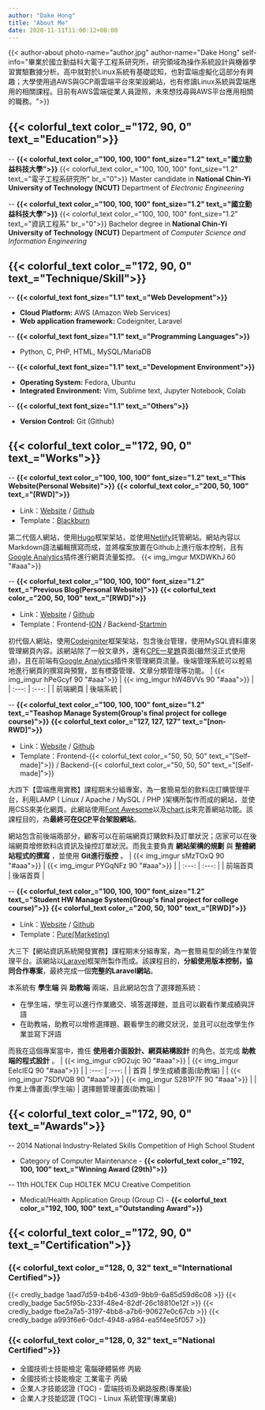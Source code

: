 ```yaml
---
author: "Dake Hong"
title: "About Me"
date: 2020-11-11T11:00:12+08:00
---
```

{{< author-about photo-name="author.jpg" author-name="Dake Hong" self-info="畢業於國立勤益科大電子工程系研究所，研究領域為操作系統設計與機器學習實驗數據分析。高中就對於Linux系統有基礎認知，也對雲端虛擬化這部分有興趣；大學使用過AWS與GCP兩雲端平台來架設網站，也有修讀Linux系統與雲端應用的相關課程。目前有AWS雲端從業人員證照，未來想找尋與AWS平台應用相關的職務。">}}

## {{< colorful_text color_="172, 90, 0" text_="Education">}}
-- **{{< colorful_text color_="100, 100, 100" font_size="1.2" text_="國立勤益科技大學">}}**
{{< colorful_text color_="100, 100, 100" font_size="1.2" text_="電子工程系研究所" br_="0">}}
Master candidate in **National Chin-Yi University of Technology (NCUT)** Department of _Electronic Engineering_

-- **{{< colorful_text color_="100, 100, 100" font_size="1.2" text_="國立勤益科技大學">}}**
{{< colorful_text color_="100, 100, 100" font_size="1.2" text_="資訊工程系" br_="0">}}
Bachelor degree in **National Chin-Yi University of Technology (NCUT)** Department of _Computer Science and Information Engineering_


## {{< colorful_text color_="172, 90, 0" text_="Technique/Skill">}}
-- **{{< colorful_text font_size="1.1" text_="Web Development">}}**
 - **Cloud Platform:** AWS (Amazon Web Services)
 - **Web application framework:** Codeigniter, Laravel

-- **{{< colorful_text font_size="1.1" text_="Programming Languages">}}**
 - Python, C, PHP, HTML, MySQL/MariaDB

-- **{{< colorful_text font_size="1.1" text_="Development Environment">}}**
 - **Operating System:** Fedora, Ubuntu
 - **Integrated Environment:** Vim, Sublime text, Jupyter Notebook, Colab

-- **{{< colorful_text font_size="1.1" text_="Others">}}**
 - **Version Control:** Git (Github)

## {{< colorful_text color_="172, 90, 0" text_="Works">}}
-- **{{< colorful_text color_="100, 100, 100" font_size="1.2" text_="This Website(Personal Website)">}}** **{{< colorful_text color_="200, 50, 100" text_="[RWD]">}}**
 - Link：[Website](https://terahake.in) / [Github](https://github.com/dakeouo/website-with-hugo)
 - Template：[Blackburn](https://github.com/yoshiharuyamashita/blackburn/)

第二代個人網站，使用[Hugo](https://gohugo.io/)框架架站，並使用[Netlify](https://www.netlify.com/)託管網站。網站內容以Markdown語法編輯撰寫而成，並將檔案放置在Github上進行版本控制，且有[Google Analytics](https://analytics.google.com)插件進行網頁流量監控。
{{< img_imgur MXDWKhJ 60 "#aaa">}}

-- **{{< colorful_text color_="100, 100, 100" font_size="1.2" text_="Previous Blog(Personal Website)">}}** **{{< colorful_text color_="200, 50, 100" text_="[RWD]">}}**
 - Link：[Website](https://dake.work/ciblog/) / [Github](https://github.com/dakeouo/CI_Blogger)
 - Template：Frontend-[ION](https://www.themezy.com/free-website-templates/84-classic-ion-free-responsive-template) / Backend-[Startmin](https://github.com/secondtruth/startmin)

初代個人網站，使用[Codeigniter](https://codeigniter.org.tw/)框架架站，包含後台管理，使用MySQL資料庫來管理網頁內容。該網站除了一般文章外，還有[CPE一星題](https://cpe.cse.nsysu.edu.tw/environment.php#starList)頁面(雖然沒正式使用過)，且在前端有[Google Analytics](https://analytics.google.com)插件來管理網頁流量。後端管理系統可以輕易地進行網頁的撰寫與預覽，並有標簽管理、文章分類管理等功能。
| {{< img_imgur hPeGcyf 90 "#aaa">}} | {{< img_imgur hW4BVVs 90 "#aaa">}} |
| :---: | :---: |
| 前端網頁 | 後端系統 |

-- **{{< colorful_text color_="100, 100, 100" font_size="1.2" text_="Teashop Manage System(Group's final project for college course)">}}** **{{< colorful_text color_="127, 127, 127" text_="[non-RWD]">}}**
 - Link：[Website](https://dake.work/webproj2019/) / [Github](https://github.com/dakeouo/NCUT_CloudProj)
 - Template：Frontend-{{< colorful_text color_="50, 50, 50" text_="[Self-made]">}} / Backend-{{< colorful_text color_="50, 50, 50" text_="[Self-made]">}}

大四下【雲端應用實務】課程期末分組專案，為一套簡易型的飲料店訂購管理平台，利用LAMP ( Linux / Apache / MySQL / PHP )架構所製作而成的網站，並使用CSS來美化網頁。此網站使用[Font Awesome](https://fontawesome.com/)以及[chart.js](https://www.chartjs.org/)來完善網站功能。該課程目的，為**最終可在[GCP](https://cloud.google.com/gcp)平台架設網站**。

網站包含前後端兩部分，顧客可以在前端網頁訂購飲料及訂單狀況；店家可以在後端網頁增修飲料店資訊及操控訂單狀況。而我主要負責 __網站架構的規劃__ 與 __整體網站程式的撰寫__ ，並使用 __Git進行版控__ 。
| {{< img_imgur sMzTOxQ 90 "#aaa">}} | {{< img_imgur PYGqNFz 90 "#aaa">}} |
| :---: | :---: |
| 前端首頁 | 後端首頁 |

-- **{{< colorful_text color_="100, 100, 100" font_size="1.2" text_="Student HW Manage System(Group's final project for college course)">}}** **{{< colorful_text color_="200, 50, 100" text_="[RWD]">}}**
 - Link：[Website](https://dake.work/laraweb2019/) / [Github](https://github.com/dakeouo/NCUT_LaraProj)
 - Template：[Pure(Marketing)](https://github.com/pure-css/pure/tree/master/site/static/layouts/marketing)

大三下【網站資訊系統開發實務】課程期末分組專案，為一套簡易型的師生作業管理平台。該網站以[Laravel](https://laravel.com/)框架所製作而成。該課程目的，**分組使用版本控制，協同合作專案**，最終完成一個**完整的Laravel網站**。

本系統有 __學生端__ 與 __助教端__ 兩端，且此網站包含了選擇題系統：
- 在學生端，學生可以進行作業繳交、填答選擇題，並且可以觀看作業成績與評語
- 在助教端，助教可以增修選擇題、觀看學生的繳交狀況，並且可以批改學生作業並寫下評語

而我在這個專案當中，擔任 __使用者介面設計、網頁結構設計__ 的角色，並完成 __助教端的程式設計__ 。
| {{< img_imgur c9O2ujc 90 "#aaa">}} | {{< img_imgur EeIcIEQ 90 "#aaa">}} |
| :---: | :---: |
| 首頁 | 學生成績畫面(助教端) |
| {{< img_imgur 7SDfVQB 90 "#aaa">}} | {{< img_imgur S2B1P7F 90 "#aaa">}} |
| 作業上傳畫面(學生端) | 選擇題管理畫面(助教端) |

## {{< colorful_text color_="172, 90, 0" text_="Awards">}}
-- 2014 National Industry-Related Skills Competition of High School Student
 - Category of Computer Maintenance - **{{< colorful_text color_="192, 100, 100" text_="Winning Award (29th)">}}**

-- 11th HOLTEK Cup HOLTEK MCU Creative Competition 
 - Medical/Health Application Group (Group C) - **{{< colorful_text color_="192, 100, 100" text_="Outstanding Award">}}**

## {{< colorful_text color_="172, 90, 0" text_="Certification">}}
### {{< colorful_text color_="128, 0, 32" text_="International Certified">}}
{{< credly_badge 1aad7d59-b4b6-43d9-9bb9-6a85d59d6c08 >}}
{{< credly_badge 5ac5f95b-233f-48e4-82df-26c18810e12f >}}
{{< credly_badge fbe2a7a5-3197-4bb8-a7b6-90627e0c67cb >}}
{{< credly_badge a993f6e6-0dcf-4948-a984-ea5f4ee5f057 >}}

### {{< colorful_text color_="128, 0, 32" text_="National Certified">}}
- 全國技術士技能檢定 電腦硬體裝修 丙級
- 全國技術士技能檢定 工業電子 丙級
- 企業人才技能認證 (TQC) - 雲端技術及網路服務(專業級)
- 企業人才技能認證 (TQC) - Linux 系統管理(專業級)

